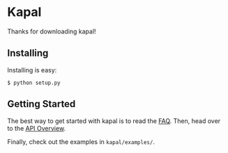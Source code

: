 # Kapal #

Thanks for downloading kapal!

## Installing ##

Installing is easy:

    $ python setup.py

## Getting Started ##

The best way to get started with kapal is to read the
[FAQ](http://wiki.github.com/eshira/kapal). Then, head over to the
[API Overview](http://wiki.github.com/eshira/kapal/api-overview).

Finally, check out the examples in `kapal/examples/`.
